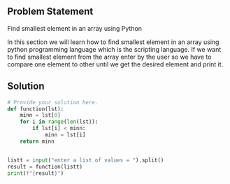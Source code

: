 ## Problem Statement 

Find smallest element in an array using Python

In this section we will learn how to find smallest element in an array using python programming language which is the scripting language. If we want to find smallest element from the array enter by the user so we have to compare one element to other until we get the desired element and print it.

## Solution

```python
# Provide your solution here.
def function(lst):
    minn = lst[0]
    for i in range(len(lst)):
        if lst[i] < minn:
            minn = lst[i]
    return minn


listt = input("enter a list of values = ").split()
result = function(listt)
print(f"{result}")
